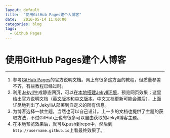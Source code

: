 ```yaml
---
layout: default
title:  "使用GitHub Pages建个人博客"
date:   2016-05-14 11:00:00
categories: blog
tags: 
  - Github Pages
---
```


# 使用GitHub Pages建个人博客
------
1. 参考[GitHub Pages][GitHub Pages]的官方说明文档。网上有很多这方面的教程，但质量参差不齐，有些教程已经过时。      
2. 利用[Jekyll][Jekyll]生成静态网页，可以在[本地搭建Jekyll环境][setup jekyll locally]，预览网页效果；这里给出官方说明文档（[英文版本][jekyll docs]和[中文版本][jekyll docs zh]，中文文档更新可能会滞后），上面详尽地列出了Jekyll从部署到自定义的所有信息。      
3. 为博客选择一款主题，当然也可以自己设计。上一步的文档也提供了主题的获取方法，不过GitHub上也有很多可以自由获取的Jekyll博客主题。      
4. 在本地预览效果后，就可以push到repo中，然后到`http://username.github.io`上看最终效果了。

[GitHub Pages]: https://pages.github.com/
[Jekyll]: https://jekyllrb.com/
[setup jekyll locally]: https://help.github.com/articles/setting-up-your-github-pages-site-locally-with-jekyll/
[jekyll docs]: http://jekyllrb.com/docs/home/
[jekyll docs zh]: http://jekyllcn.com/docs/home/